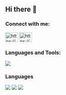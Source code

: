 ## Hi there 👋
<!--
<div align="left">
  <img height="20" src="https://img.shields.io/github/followers/oakatgyro?label=follow&logo=github&style=flat" />
</div>
-->


<h3 align="left">Connect with me:</h3>
<p align="left">
<a href="https://twitter.com/https://x.com/tdhtxesaezje6tf" target="blank"><img align="center" src="https://raw.githubusercontent.com/rahuldkjain/github-profile-readme-generator/master/src/images/icons/Social/twitter.svg" alt="https://x.com/tdhtxesaezje6tf" height="30" width="40" /></a>
<a href="https://linkedin.com/in/https://www.linkedin.com/in/ryoga-kato-60628a20b/" target="blank"><img align="center" src="https://raw.githubusercontent.com/rahuldkjain/github-profile-readme-generator/master/src/images/icons/Social/linked-in-alt.svg" alt="https://www.linkedin.com/in/ryoga-kato-60628a20b/" height="30" width="40" /></a>
</p>

<h3 align="left">Languages and Tools:</h3>
<p align="left">
  <a href="https://skillicons.dev">
    <img src="https://skillicons.dev/icons?i=aws,gcp,azure,terraform,github,githubactions,docker,go,py,django,fastapi,nextjs,react,nginx,postgres,redis,postman,grafana,vercel,linux,figma,vscode" />
  </a>
</p>
<!--
 [![Ryoga's GitHub stats](https://github-readme-stats-org-omega.vercel.app/api?username=oakatgyro&count_private=true&show_icons=true&theme=transparent&include_organization_stats=true)](https://github.com/oakatgyro/github-readme-stats-org)
-->


### Languages

[![](http://github-profile-summary-cards.vercel.app/api/cards/repos-per-language?username=oakatgyro&theme=transparent)](https://github.com/vn7n24fzkq/github-profile-summary-cards)
[![](http://github-profile-summary-cards.vercel.app/api/cards/most-commit-language?username=oakatgyro&theme=transparent)](https://github.com/vn7n24fzkq/github-profile-summary-cards)
[![](https://github-readme-stats.vercel.app/api/top-langs/?username=oakatgyro&layout=compact&count_private=true&show_icons=true&theme=transparent&hide_border=true)](https://github.com/anuraghazra/github-readme-stats)

